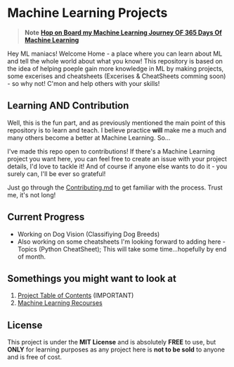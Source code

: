 # Machine Learning Projects


> **Note** **[Hop on Board my Machine Learning Journey OF 365 Days Of Machine Learning](https://github.com/muhammadanas0716/Machine-Learning-101/blob/main/twitter.md)**

Hey ML maniacs! Welcome Home - a place where you can learn about ML and tell the whole world about what you know! This repository is based on the idea of helping
poeple gain more knowledge in ML by making projects, some excerises and cheatsheets (Excerises & CheatSheets comming soon) - so why not! C'mon and help others with your skills!

## Learning AND Contribution
Well, this is the fun part, and as previously mentioned the main point of this repository is to learn and teach. I believe practice **will** make me a much and many others become a better at Machine Learning. So...

I've made this repo open to contributions! If there's a Machine Learning project you want here, you can feel free to create an issue with your project details, I'd love to tackle it! And of course if anyone else wants to do it - you surely can, I'll be ever so grateful!

Just go through the [Contributing.md](https://github.com/muhammadanas0716/Machine-Learning-101/blob/main/Contributing.md) to get familiar with the process. Trust me, it's not long!

## Current Progress
* Working on Dog Vision (Classifiying Dog Breeds)
* Also working on some cheatsheets I'm looking forward to adding here - Topics (Python CheatSheet); This will take some time...hopefully by end of month.

## Somethings you might want to look at
1. [Project Table of Contents](https://github.com/muhammadanas0716/Machine-Learning-101/blob/main/Project%20Table%20of%20Contents.md) (IMPORTANT)
2. [Machine Learning Recourses](https://github.com/muhammadanas0716/Machine-Learning-101/blob/main/Machine%20Learning%20Recourses.md)

## License  
This project is under the **MIT License** and is absolutely **FREE** to use, but **ONLY** for learning purposes as any project here is **not to be sold** to anyone and is free of cost.
